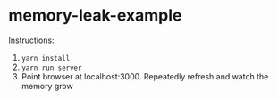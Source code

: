 # memory-leak-example

Instructions:
1. `yarn install`
1. `yarn run server`
1. Point browser at localhost:3000. Repeatedly refresh and watch the memory grow
